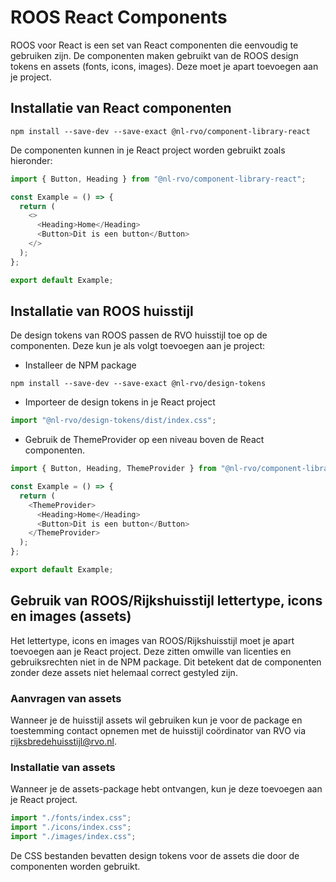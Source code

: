 <!-- @license CC0-1.0 -->

# ROOS React Components

ROOS voor React is een set van React componenten die eenvoudig te gebruiken zijn.
De componenten maken gebruikt van de ROOS design tokens en assets (fonts, icons, images). Deze moet je apart toevoegen aan je project.

## Installatie van React componenten

```shell
npm install --save-dev --save-exact @nl-rvo/component-library-react
```

De componenten kunnen in je React project worden gebruikt zoals hieronder:

```js
import { Button, Heading } from "@nl-rvo/component-library-react";

const Example = () => {
  return (
    <>
      <Heading>Home</Heading>
      <Button>Dit is een button</Button>
    </>
  );
};

export default Example;
```

## Installatie van ROOS huisstijl

De design tokens van ROOS passen de RVO huisstijl toe op de componenten. Deze kun je als volgt toevoegen aan je project:

- Installeer de NPM package

```shell
npm install --save-dev --save-exact @nl-rvo/design-tokens
```

- Importeer de design tokens in je React project

```js
import "@nl-rvo/design-tokens/dist/index.css";
```

- Gebruik de ThemeProvider op een niveau boven de React componenten.

```js
import { Button, Heading, ThemeProvider } from "@nl-rvo/component-library-react";

const Example = () => {
  return (
    <ThemeProvider>
      <Heading>Home</Heading>
      <Button>Dit is een button</Button>
    </ThemeProvider>
  );
};

export default Example;
```

## Gebruik van ROOS/Rijkshuisstijl lettertype, icons en images (assets)

Het lettertype, icons en images van ROOS/Rijkshuisstijl moet je apart toevoegen aan je React project.
Deze zitten omwille van licenties en gebruiksrechten niet in de NPM package.
Dit betekent dat de componenten zonder deze assets niet helemaal correct gestyled zijn.

### Aanvragen van assets

Wanneer je de huisstijl assets wil gebruiken kun je voor de package en toestemming contact opnemen met de huisstijl coördinator van RVO via [rijksbredehuisstijl@rvo.nl](mailto:rijksbredehuisstijl@rvo.nl).

### Installatie van assets

Wanneer je de assets-package hebt ontvangen, kun je deze toevoegen aan je React project.

```js
import "./fonts/index.css";
import "./icons/index.css";
import "./images/index.css";
```

De CSS bestanden bevatten design tokens voor de assets die door de componenten worden gebruikt.
